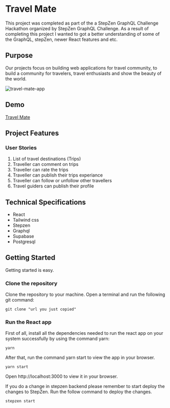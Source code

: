 # Travel Mate

This project was completed as part of the a StepZen GraphQL Challenge Hackathon organized by StepZen GraphQL Challenge. As a result of completing this project I wanted to got a better understanding of some of the GraphQL, stepZen, newer React features and etc.

## Purpose

Our projects focus on building web applications for travel community, to build a community for travelers, travel enthusiasts and show the beauty of the world.



![travel-mate-app](https://user-images.githubusercontent.com/52546856/179351951-b7f5b985-608f-42db-a2d8-5596fb8866b5.png)

## Demo

[Travel Mate](https://travel-mate-tau.vercel.app/)

## Project Features

### User Stories

1. List of travel destinations (Trips)
2. Traveller can comment on trips
3. Traveller can rate the trips
4. Traveller can publish their trips experiance
5. Traveller can follow or unfollow other travellers
6. Travel guiders can publish their profile

## Technical Specifications

- React
- Tailwind css
- Stepzen
- Graphql
- Supabase
- Postgresql

## Getting Started

Getting started is easy.

### Clone the repository

Clone the repository to your machine. Open a terminal and run the following git command:

```
git clone "url you just copied"
```

### Run the React app

First of all, install all the dependencies needed to run the react app on your system successfully by using the command yarn:

```
yarn
```

After that, run the command yarn start to view the app in your browser.

```
yarn start
```

Open http://localhost:3000 to view it in your browser.

If you do a change in stepzen backend please remember to start deploy the changes to StepZen. Run the follow command to deploy the changes.

```
stepzen start
```